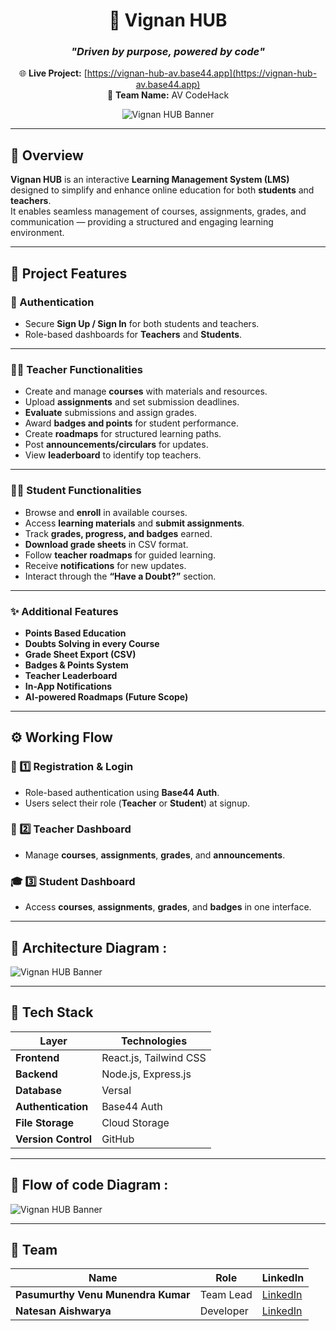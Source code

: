 <div align="center">

# 🧠 **Vignan HUB**  
### _"Driven by purpose, powered by code"_

🌐 **Live Project:** [https://vignan-hub-av.base44.app](https://vignan-hub-av.base44.app)  
🥇 **Team Name:** AV CodeHack  

![Vignan HUB Banner](https://raw.githubusercontent.com/<username>/<repo>/main/assets/images/banner.png)


</div>

---

## 🏫 Overview
**Vignan HUB** is an interactive **Learning Management System (LMS)** designed to simplify and enhance online education for both **students** and **teachers**.  
It enables seamless management of courses, assignments, grades, and communication — providing a structured and engaging learning environment.

---

## 🚀 Project Features

### 🔐 Authentication
- Secure **Sign Up / Sign In** for both students and teachers.  
- Role-based dashboards for **Teachers** and **Students**.

---

### 👩‍🏫 Teacher Functionalities
- Create and manage **courses** with materials and resources.  
- Upload **assignments** and set submission deadlines.  
- **Evaluate** submissions and assign grades.  
- Award **badges and points** for student performance.  
- Create **roadmaps** for structured learning paths.  
- Post **announcements/circulars** for updates.  
- View **leaderboard** to identify top teachers.  

---

### 👨‍🎓 Student Functionalities
- Browse and **enroll** in available courses.  
- Access **learning materials** and **submit assignments**.  
- Track **grades, progress, and badges** earned.  
- **Download grade sheets** in CSV format.  
- Follow **teacher roadmaps** for guided learning.  
- Receive **notifications** for new updates.  
- Interact through the **“Have a Doubt?”** section.  

---

### ✨ Additional Features
- **Points Based Education**
- **Doubts Solving in every Course**
- **Grade Sheet Export (CSV)**  
- **Badges & Points System**  
- **Teacher Leaderboard**  
- **In-App Notifications**  
- **AI-powered Roadmaps (Future Scope)**  

---

## ⚙️ Working Flow

### 🧩 1️⃣ Registration & Login
- Role-based authentication using **Base44 Auth**.  
- Users select their role (**Teacher** or **Student**) at signup.  

### 🧭 2️⃣ Teacher Dashboard
- Manage **courses**, **assignments**, **grades**, and **announcements**.  

### 🎓 3️⃣ Student Dashboard
- Access **courses**, **assignments**, **grades**, and **badges** in one interface.  

---

## 🧱 Architecture Diagram :

![Vignan HUB Banner](https://raw.githubusercontent.com/<username>/<repo>/main/assets/images/banner.png)

---


## 🧰 Tech Stack

| Layer | Technologies |
|--------|---------------|
| **Frontend** | React.js, Tailwind CSS |
| **Backend** | Node.js, Express.js |
| **Database** | Versal |
| **Authentication** | Base44 Auth |
| **File Storage** | Cloud Storage |
| **Version Control** | GitHub |

---

## 🧱 Flow of code Diagram :

![Vignan HUB Banner](https://raw.githubusercontent.com/<username>/<repo>/main/assets/images/banner.png)

---

## 👥 Team

| Name | Role | LinkedIn |
|------|------|-----------|
| **Pasumurthy Venu Munendra Kumar** | Team Lead | [LinkedIn](https://www.linkedin.com/in/venupasumurthy/) |
| **Natesan Aishwarya** | Developer | [LinkedIn](http://www.linkedin.com/in/aishwarya-natesan-bb48a1360) |


